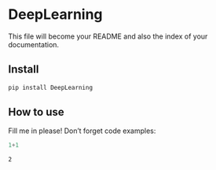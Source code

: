 # DeepLearning

<!-- WARNING: THIS FILE WAS AUTOGENERATED! DO NOT EDIT! -->

This file will become your README and also the index of your
documentation.

## Install

``` sh
pip install DeepLearning
```

## How to use

Fill me in please! Don’t forget code examples:

``` python
1+1
```

    2
